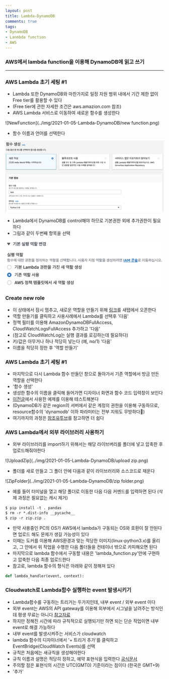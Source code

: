 ```yaml
---
layout: post
title: Lambda-DynamoDB
comments: true
tags:
- DynamoDB
- Lanmbda function
- AWS
---
```


### AWS에서 lambda function을 이용해 DynamoDB에 읽고 쓰기 
------

### AWS Lambda 초기 세팅 #1
- Lambda 또한 DynamoDB와 마찬가지로 일정 자원 범위 내에서 기간 제한 없이 Free tier를 활용할 수 있다
- (Free tier에 관한 자세한 조건은 aws.amazion.com 참조)
- AWS Lambda 서비스로 이동하여 새로운 함수를 생성한다

![NewFunction](../img/2021-01-05-Lambda-DynamoDB/new function.png)

- 함수 이름과 언어를 선택한다

![setting1](../img/2021-01-05-Lambda-DynamoDB/setting1.png)

- Lambda에서 DynamoDB를 control해야 하므로 기본권한 외에 추가권한이 필요하다
- 그림과 같이 두번째 항목을 선택

![setting2](../img/2021-01-05-Lambda-DynamoDB/setting2.png)

### Create new role 
- 이 상태에서 잠시 멈추고, 새로운 역할을 만들기 위해 [링크](https://console.aws.amazon.com/iam/home#/roles)를 새탭에서 오픈한다
- 역할 만들기를 클릭하고 사용사례에서 Lambda를 선택후 '다음'
- 정책 필터를 이용해 AmazonDynamoDBFullAccess, CloudWatchLogsFullAccess 추가하고 '다음'
- (참고로 CloudWatchLog는 실행 결과를 로깅하는데 필요하다)
- 키/값은 아무거나 하나 적당히 넣는다 (예, no/1) '다음'
- 이름을 적당히 정한 후 '역할 만들기'

### AWS Lambda 초기 세팅 #1
- 마지막으로 다시 Lambda 함수 만들던 창으로 돌아가서 기존 역할에서 방금 만든 역할을 선택한다
- '함수 생성'
- 생성한 함수의 이름을 클릭해 들어가면 디자이너 화면과 함수 코드 입력창이 보인다
- [이전글](Dynamo-Python-Local-DB-control)에서 사용한 예제를 이용해 테스트해본다
- (DynamoDB가 같은 region의 서버에서 같은 계정의 권한을 이용해 구동하므로, resource함수의 'dynamodb' 이하 파라미터는 전부 지워도 무방하다)
- 여기까지의 과정은 [참조유투브](https://www.youtube.com/watch?v=8zhv6GDSDE8)를 참고하면 더 쉽다

### AWS Lambda에서 외부 라이브러리 사용하기
- 외부 라이브러리를 import하기 위해서는 해당 라이브버리를 폴더에 넣고 압축한 후 업로드해줘야한다

![UploadZip](../img/2021-01-05-Lambda-DynamoDB/upload zip.png)

- 폴더를 새로 만들고 그 폴더 안에 다음과 같이 라이브러리와 소스코드로 채운다

![ZipFolder](../img/2021-01-05-Lambda-DynamoDB/zip folder.png)

- 예를 들어 터미널을 열고 해당 폴더로 이동한 다음 다음 커멘드를 입력하면 된다 (삭제 과정은 필요없는 캐시 제거)
```console
$ pip install -t . pandas
$ rm -r *.dist-info __pycache__
$ zip -r zip.zip .
```
- 만약 사용중인 PC의 OS가 AWS에서 lambda가 구동되는 OS와 호환이 잘 안된다면 업로드 해도 문제가 생길 가능성이 있다
- 이때는 도커를 이용해 AWS환경과 맞는 적당한 이미지(linux-python3.x)를 올리고, 그 안에서 위 작업을 수행한 다음 폴더들을 컨테이너 밖으로 카피해오면 된다
- 마지막으로 lambda 함수에서 구동할 내용은 'lambda_function.py'안에 구현하고 압축한 다음 최종 업로드한다
- 참고로, lambda 함수의 형식은 아래와 같이 정해져 있다
```python
def lambda_handler(event, context):
```

### Cloudwatch로 Lambda함수 실행하는 event 발생시키기
- Lambda함수를 구동하는 트리거는 두가지인데, 내부 event / 외부 event 이다
- 외부 event는 AWS의 API gateway를 이용해 외부에서 시그널을 날려주는 방식인데 평생 무료는 아니다
[참고자료](https://smartshk.tistory.com/9)
- 하지만 정해진 시간에 따라 규칙적으로 실행되기만 하면 되는 단순 작업이면 내부 event로 해결 가능하다
- 내부 event를 발생시켜주는 서비스가 cloudwatch
- lambda 함수의 디자이너에서 '+ 트리거 추가'를 클릭하고 EventBridge(CloudWatch Events)를 선택
- 규칙은 처음에는 새규칙을 생성해야한다
- 규칙 이름과 설명은 적당히 정하고, 예약 표현식을 입력한다
[공식문서](https://docs.aws.amazon.com/ko_kr/AmazonCloudWatch/latest/events/ScheduledEvents.html)
- 주의할 점은 표현식의 시간은 UTC(GMT0) 기준이라는 점이다 (한국은 GMT+9)
- '추가'
